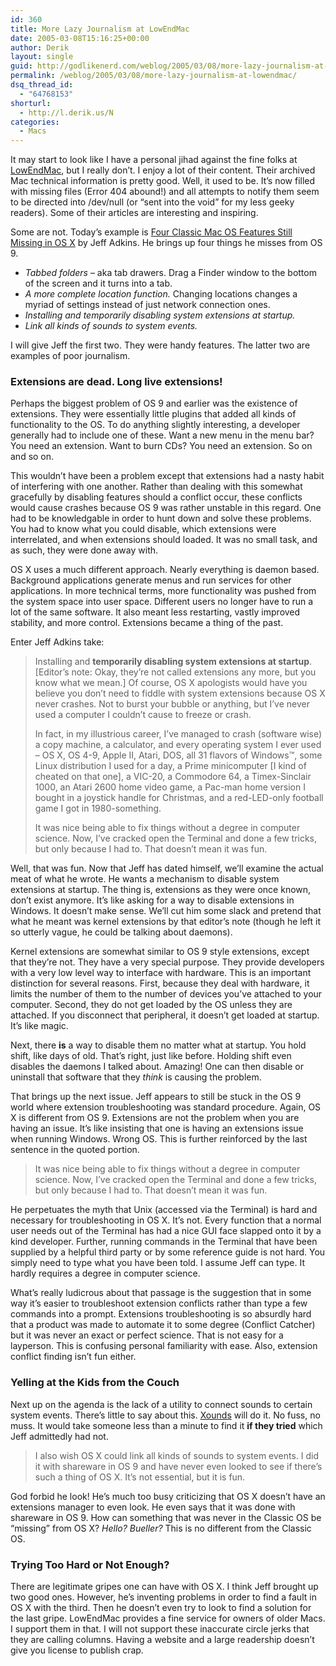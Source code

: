 ```yaml
---
id: 360
title: More Lazy Journalism at LowEndMac
date: 2005-03-08T15:16:25+00:00
author: Derik
layout: single
guid: http://godlikenerd.com/weblog/2005/03/08/more-lazy-journalism-at-lowendmac/
permalink: /weblog/2005/03/08/more-lazy-journalism-at-lowendmac/
dsq_thread_id:
  - "64768153"
shorturl:
  - http://l.derik.us/N
categories:
  - Macs
---
```

It may start to look like I have a personal jihad against the fine folks at [LowEndMac](http://lowendmac.com), but I really don&#8217;t. I enjoy a lot of their content. Their archived Mac technical information is pretty good. Well, it used to be. It&#8217;s now filled with missing files (Error 404 abound!) and all attempts to notify them seem to be directed into /dev/null (or &#8220;sent into the void&#8221; for my less geeky readers). Some of their articles are interesting and inspiring.

Some are not. Today&#8217;s example is [Four Classic Mac OS Features Still Missing in OS X]() by Jeff Adkins. He brings up four things he misses from OS 9.

  * _Tabbed folders_ &#8211; aka tab drawers. Drag a Finder window to the bottom of the screen and it turns into a tab.
  * _A more complete location function._ Changing locations changes a myriad of settings instead of just network connection ones.
  * _Installing and temporarily disabling system extensions at startup._
  * _Link all kinds of sounds to system events._

I will give Jeff the first two. They were handy features. The latter two are examples of poor journalism.

### Extensions are dead. Long live extensions!

Perhaps the biggest problem of OS 9 and earlier was the existence of extensions. They were essentially little plugins that added all kinds of functionality to the OS. To do anything slightly interesting, a developer generally had to include one of these. Want a new menu in the menu bar? You need an extension. Want to burn CDs? You need an extension. So on and so on.

This wouldn&#8217;t have been a problem except that extensions had a nasty habit of interfering with one another. Rather than dealing with this somewhat gracefully by disabling features should a conflict occur, these conflicts would cause crashes because OS 9 was rather unstable in this regard. One had to be knowledgable in order to hunt down and solve these problems. You had to know what you could disable, which extensions were interrelated, and when extensions should loaded. It was no small task, and as such, they were done away with.

OS X uses a much different approach. Nearly everything is daemon based. Background applications generate menus and run services for other applications. In more technical terms, more functionality was pushed from the system space into user space. Different users no longer have to run a lot of the same software. It also meant less restarting, vastly improved stability, and more control. Extensions became a thing of the past.

Enter Jeff Adkins take:

> Installing and **temporarily disabling system extensions at startup**. [Editor&#8217;s note: Okay, they&#8217;re not called extensions any more, but you know what we mean.] Of course, OS X apologists would have you believe you don&#8217;t need to fiddle with system extensions because OS X never crashes. Not to burst your bubble or anything, but I&#8217;ve never used a computer I couldn&#8217;t cause to freeze or crash.
> 
> In fact, in my illustrious career, I&#8217;ve managed to crash (software wise) a copy machine, a calculator, and every operating system I ever used &#8211; OS X, OS 4-9, Apple II, Atari, DOS, all 31 flavors of Windows&trade;, some Linux distribution I used for a day, a Prime minicomputer [I kind of cheated on that one], a VIC-20, a Commodore 64, a Timex-Sinclair 1000, an Atari 2600 home video game, a Pac-man home version I bought in a joystick handle for Christmas, and a red-LED-only football game I got in 1980-something.
> 
> It was nice being able to fix things without a degree in computer science. Now, I&#8217;ve cracked open the Terminal and done a few tricks, but only because I had to. That doesn&#8217;t mean it was fun.

Well, that was fun. Now that Jeff has dated himself, we&#8217;ll examine the actual meat of what he wrote. He wants a mechanism to disable system extensions at startup. The thing is, extensions as they were once known, don&#8217;t exist anymore. It&#8217;s like asking for a way to disable extensions in Windows. It doesn&#8217;t make sense. We&#8217;ll cut him some slack and pretend that what he meant was kernel extensions by that editor&#8217;s note (though he left it so utterly vague, he could be talking about daemons).

Kernel extensions are somewhat similar to OS 9 style extensions, except that they&#8217;re not. They have a very special purpose. They provide developers with a very low level way to interface with hardware. This is an important distinction for several reasons. First, because they deal with hardware, it limits the number of them to the number of devices you&#8217;ve attached to your computer. Second, they do not get loaded by the OS unless they are attached. If you disconnect that peripheral, it doesn&#8217;t get loaded at startup. It&#8217;s like magic.

Next, there **is** a way to disable them no matter what at startup. You hold shift, like days of old. That&#8217;s right, just like before. Holding shift even disables the daemons I talked about. Amazing! One can then disable or uninstall that software that they _think_ is causing the problem.

That brings up the next issue. Jeff appears to still be stuck in the OS 9 world where extension troubleshooting was standard procedure. Again, OS X is different from OS 9. Extensions are not the problem when you are having an issue. It&#8217;s like insisting that one is having an extensions issue when running Windows. Wrong OS. This is further reinforced by the last sentence in the quoted portion.

> It was nice being able to fix things without a degree in computer science. Now, I&#8217;ve cracked open the Terminal and done a few tricks, but only because I had to. That doesn&#8217;t mean it was fun.

He perpetuates the myth that Unix (accessed via the Terminal) is hard and necessary for troubleshooting in OS X. It&#8217;s not. Every function that a normal user needs out of the Terminal has had a nice GUI face slapped onto it by a kind developer. Further, running commands in the Terminal that have been supplied by a helpful third party or by some reference guide is not hard. You simply need to type what you have been told. I assume Jeff can type. It hardly requires a degree in computer science.

What&#8217;s really ludicrous about that passage is the suggestion that in some way it&#8217;s easier to troubleshoot extension conflicts rather than type a few commands into a prompt. Extensions troubleshooting is so absurdly hard that a product was made to automate it to some degree (Conflict Catcher) but it was never an exact or perfect science. That is not easy for a layperson. This is confusing personal familiarity with ease. Also, extension conflict finding isn&#8217;t fun either.

### Yelling at the Kids from the Couch

Next up on the agenda is the lack of a utility to connect sounds to certain system events. There&#8217;s little to say about this. [Xounds](http://www.unsanity.com/haxies/xounds) will do it. No fuss, no muss. It would take someone less than a minute to find it **if they tried** which Jeff admittedly had not.

> I also wish OS X could link all kinds of sounds to system events. I did it with shareware in OS 9 and have never even looked to see if there&#8217;s such a thing of OS X. It&#8217;s not essential, but it is fun.

God forbid he look! He&#8217;s much too busy criticizing that OS X doesn&#8217;t have an extensions manager to even look. He even says that it was done with shareware in OS 9. How can something that was never in the Classic OS be &#8220;missing&#8221; from OS X? _Hello? Bueller?_ This is no different from the Classic OS.

### Trying Too Hard or Not Enough?

There are legitimate gripes one can have with OS X. I think Jeff brought up two good ones. However, he&#8217;s inventing problems in order to find a fault in OS X with the third. Then he doesn&#8217;t even try to look to find a solution for the last gripe. LowEndMac provides a fine service for owners of older Macs. I support them in that. I will not support these inaccurate circle jerks that they are calling columns. Having a website and a large readership doesn&#8217;t give you license to publish crap.